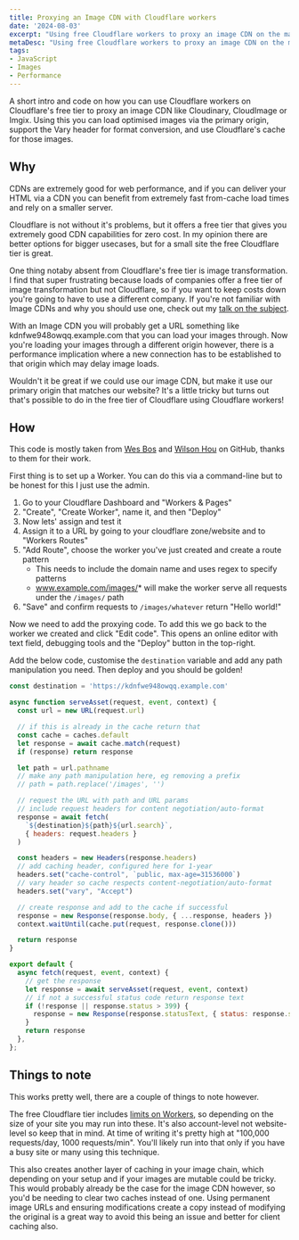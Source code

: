 ```yaml
---
title: Proxying an Image CDN with Cloudflare workers
date: '2024-08-03'
excerpt: "Using free Cloudflare workers to proxy an image CDN on the main origin for performance"
metaDesc: "Using free Cloudflare workers to proxy an image CDN on the main origin for performance"
tags:
- JavaScript
- Images
- Performance
---
```


A short intro and code on how you can use Cloudflare workers on Cloudflare's free tier to proxy an image CDN like Cloudinary, CloudImage or Imgix. Using this you can load optimised images via the primary origin, support the Vary header for format conversion, and use Cloudflare's cache for those images.

## Why

CDNs are extremely good for web performance, and if you can deliver your HTML via a CDN you can benefit from extremely fast from-cache load times and rely on a smaller server.

Cloudflare is not without it's problems, but it offers a free tier that gives you extremely good CDN capabilities for zero cost. In my opinion there are better options for bigger usecases, but for a small site the free Cloudflare tier is great.

One thing notaby absent from Cloudflare's free tier is image transformation. I find that super frustrating because loads of companies offer a free tier of image transformation but not Cloudflare, so if you want to keep costs down you're going to have to use a different company. If you're not familiar with Image CDNs and why you should use one, check out my [talk on the subject](/speaking/imagecdns/).

With an Image CDN you will probably get a URL something like kdnfwe948owqq.example.com that you can load your images through. Now you're loading your images through a different origin however, there is a performance implication where a new connection has to be established to that origin which may delay image loads.

Wouldn't it be great if we could use our image CDN, but make it use our primary origin that matches our website? It's a little tricky but turns out that's possible to do in the free tier of Cloudflare using Cloudflare workers!

## How

This code is mostly taken from [Wes Bos](https://github.com/wesbos/cloudflare-cloudinary-proxy) and [Wilson Hou](https://github.com/wilsonhou/cloudflare-image-proxy) on GitHub, thanks to them for their work.

First thing is to set up a Worker. You can do this via a command-line but to be honest for this I just use the admin.

1. Go to your Cloudflare Dashboard and "Workers & Pages"
2. "Create", "Create Worker", name it, and then "Deploy"
3. Now lets' assign and test it
4. Assign it to a URL by going to your cloudflare zone/website and to "Workers Routes"
5. "Add Route", choose the worker you've just created and create a route pattern
   - This needs to include the domain name and uses regex to specify patterns
   - www.example.com/images/* will make the worker serve all requests under the `/images/` path
6. "Save" and confirm requests to `/images/whatever` return "Hello world!"

Now we need to add the proxying code. To add this we go back to the worker we created and click "Edit code". This opens an online editor with text field, debugging tools and the "Deploy" button in the top-right.

Add the below code, customise the `destination` variable and add any path manipulation you need. Then deploy and you should be golden!

```js
const destination = 'https://kdnfwe948owqq.example.com'

async function serveAsset(request, event, context) {
  const url = new URL(request.url)

  // if this is already in the cache return that
  const cache = caches.default
  let response = await cache.match(request)
  if (response) return response

  let path = url.pathname
  // make any path manipulation here, eg removing a prefix
  // path = path.replace('/images', '')

  // request the URL with path and URL params
  // include request headers for content negotiation/auto-format
  response = await fetch(
    `${destination}${path}${url.search}`,
    { headers: request.headers }
  )

  const headers = new Headers(response.headers)
  // add caching header, configured here for 1-year
  headers.set("cache-control", `public, max-age=31536000`)
  // vary header so cache respects content-negotiation/auto-format
  headers.set("vary", "Accept")

  // create response and add to the cache if successful
  response = new Response(response.body, { ...response, headers })
  context.waitUntil(cache.put(request, response.clone()))

  return response
}

export default {
  async fetch(request, event, context) {
    // get the response
    let response = await serveAsset(request, event, context)
    // if not a successful status code return response text
    if (!response || response.status > 399) {
      response = new Response(response.statusText, { status: response.status })
    }
    return response
  },
};
```

## Things to note

This works pretty well, there are a couple of things to note however.

The free Cloudflare tier includes [limits on Workers](https://developers.cloudflare.com/workers/platform/limits/#worker-limits), so depending on the size of your site you may run into these. It's also account-level not website-level so keep that in mind. At time of writing it's pretty high at "100,000 requests/day, 1000 requests/min". You'll likely run into that only if you have a busy site or many using this technique.

This also creates another layer of caching in your image chain, which depending on your setup and if your images are mutable could be tricky. This would probably already be the case for the image CDN however, so you'd be needing to clear two caches instead of one. Using permanent image URLs and ensuring modifications create a copy instead of modifying the original is a great way to avoid this being an issue and better for client caching also.
